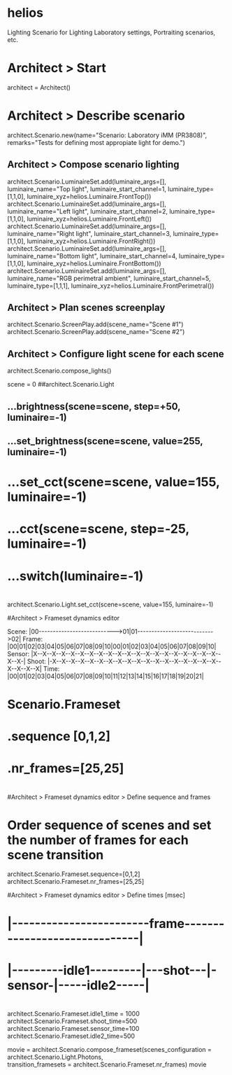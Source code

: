 # helios
Lighting Scenario for Lighting Laboratory settings, Portraiting scenarios, etc.

 # Architect > Start
 architect = Architect()

 # Architect > Describe scenario
 architect.Scenario.new(name="Scenario: Laboratory iMM (PR3808)", remarks="Tests for defining most appropiate light for demo.")

## Architect > Compose scenario lighting
architect.Scenario.LuminaireSet.add(luminaire_args=[], luminaire_name="Top light", luminaire_start_channel=1, luminaire_type=[1,1,0], luminaire_xyz=helios.Luminaire.FrontTop())
architect.Scenario.LuminaireSet.add(luminaire_args=[], luminaire_name="Left light", luminaire_start_channel=2, luminaire_type=[1,1,0], luminaire_xyz=helios.Luminaire.FrontLeft())
architect.Scenario.LuminaireSet.add(luminaire_args=[], luminaire_name="Right light", luminaire_start_channel=3, luminaire_type=[1,1,0], luminaire_xyz=helios.Luminaire.FrontRight())
architect.Scenario.LuminaireSet.add(luminaire_args=[], luminaire_name="Bottom light", luminaire_start_channel=4, luminaire_type=[1,1,0], luminaire_xyz=helios.Luminaire.FrontBottom())
architect.Scenario.LuminaireSet.add(luminaire_args=[], luminaire_name="RGB perimetral ambient", luminaire_start_channel=5, luminaire_type=[1,1,1], luminaire_xyz=helios.Luminaire.FrontPerimetral())

## Architect > Plan scenes screenplay
architect.Scenario.ScreenPlay.add(scene_name="Scene #1")
architect.Scenario.ScreenPlay.add(scene_name="Scene #2")

## Architect > Configure light scene for each scene
architect.Scenario.compose_lights()

scene = 0
##architect.Scenario.Light
##   ...brightness(scene=scene, step=+50, luminaire=-1)
##   ...set_brightness(scene=scene, value=255, luminaire=-1)
#   ...set_cct(scene=scene, value=155, luminaire=-1)
#   ...cct(scene=scene, step=-25, luminaire=-1)
#   ...switch(luminaire=-1)
#
architect.Scenario.Light.set_cct(scene=scene, value=155, luminaire=-1)

#Architect > Frameset dynamics editor

 Scene:      |00--------------------------->01|01--------------------------->02|
 Frame:      |00|01|02|03|04|05|06|07|08|09|10|00|01|02|03|04|05|06|07|08|09|10|
 Sensor:     |X--X--X--X--X--X--X--X--X--X--X--X--X--X--X--X--X--X--X--X--X--X-|
 Shoot:      |-X--X--X--X--X--X--X--X--X--X--X--X--X--X--X--X--X--X--X--X--X--X|
 Time:       |00|01|02|03|04|05|06|07|08|09|10|11|12|13|14|15|16|17|18|19|20|21|
 
# Scenario.Frameset
#                       .sequence [0,1,2]
#                       .nr_frames=[25,25]
#

#Architect > Frameset dynamics editor > Define sequence and frames
# Order sequence of scenes and set the number of frames for each scene transition
architect.Scenario.Frameset.sequence=[0,1,2]
architect.Scenario.Frameset.nr_frames=[25,25]


#Architect > Frameset dynamics editor > Define times [msec]
#
#             |------------------------frame------------------------------|
#             |---------idle1---------|---shot---|-sensor-|-----idle2-----|
#
architect.Scenario.Frameset.idle1_time = 1000
architect.Scenario.Frameset.shoot_time=500
architect.Scenario.Frameset.sensor_time=100
architect.Scenario.Frameset.idle2_time=500
 
movie = architect.Scenario.compose_frameset(scenes_configuration = architect.Scenario.Light.Photons,                                     
                                    transition_framesets = architect.Scenario.Frameset.nr_frames)
movie

